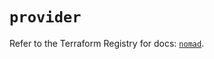 # `provider`

Refer to the Terraform Registry for docs: [`nomad`](https://registry.terraform.io/providers/hashicorp/nomad/2.2.0/docs).
